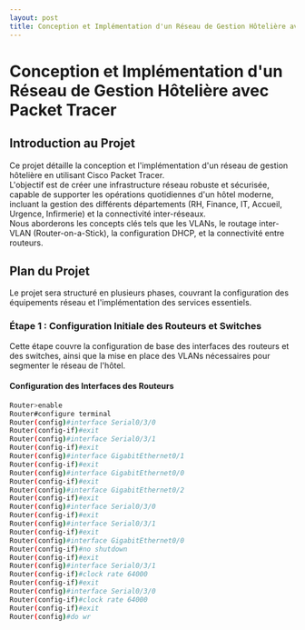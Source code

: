 ```yaml
---
layout: post
title: Conception et Implémentation d'un Réseau de Gestion Hôtelière avec Packet Tracer
---
```


# Conception et Implémentation d'un Réseau de Gestion Hôtelière avec Packet Tracer

## Introduction au Projet
Ce projet détaille la conception et l'implémentation d'un réseau de gestion hôtelière en utilisant Cisco Packet Tracer.  
L'objectif est de créer une infrastructure réseau robuste et sécurisée, capable de supporter les opérations quotidiennes d'un hôtel moderne, incluant la gestion des différents départements (RH, Finance, IT, Accueil, Urgence, Infirmerie) et la connectivité inter-réseaux.  
Nous aborderons les concepts clés tels que les VLANs, le routage inter-VLAN (Router-on-a-Stick), la configuration DHCP, et la connectivité entre routeurs.

## Plan du Projet
Le projet sera structuré en plusieurs phases, couvrant la configuration des équipements réseau et l'implémentation des services essentiels.

### Étape 1 : Configuration Initiale des Routeurs et Switches
Cette étape couvre la configuration de base des interfaces des routeurs et des switches, ainsi que la mise en place des VLANs nécessaires pour segmenter le réseau de l'hôtel.

#### Configuration des Interfaces des Routeurs
```bash
Router>enable
Router#configure terminal
Router(config)#interface Serial0/3/0
Router(config-if)#exit
Router(config)#interface Serial0/3/1
Router(config-if)#exit
Router(config)#interface GigabitEthernet0/1
Router(config-if)#exit
Router(config)#interface GigabitEthernet0/0
Router(config-if)#exit
Router(config)#interface GigabitEthernet0/2
Router(config-if)#exit
Router(config)#interface Serial0/3/0
Router(config-if)#exit
Router(config)#interface Serial0/3/1
Router(config-if)#exit
Router(config)#interface GigabitEthernet0/0
Router(config-if)#no shutdown
Router(config-if)#exit
Router(config)#interface Serial0/3/1
Router(config-if)#clock rate 64000
Router(config-if)#exit
Router(config)#interface Serial0/3/0
Router(config-if)#clock rate 64000
Router(config-if)#exit
Router(config)#do wr
